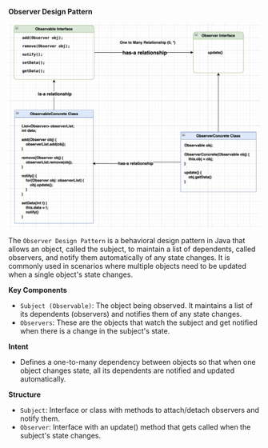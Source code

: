 **Observer Design Pattern**

![observerPattern.png](observerPattern.png)

The `Observer Design Pattern` is a behavioral design pattern in Java that allows an object, called the subject, to maintain a list of dependents, called observers, and notify them automatically of any state changes. It is commonly used in scenarios where multiple objects need to be updated when a single object's state changes.

**Key Components**
- `Subject (Observable)`: The object being observed. It maintains a list of its dependents (observers) and notifies them of any state changes.
- `Observers`: These are the objects that watch the subject and get notified when there is a change in the subject's state.

**Intent**
- Defines a one-to-many dependency between objects so that when one object changes state, all its dependents are notified and updated automatically.

**Structure**
- `Subject`: Interface or class with methods to attach/detach observers and notify them.
- `Observer`: Interface with an update() method that gets called when the subject's state changes.